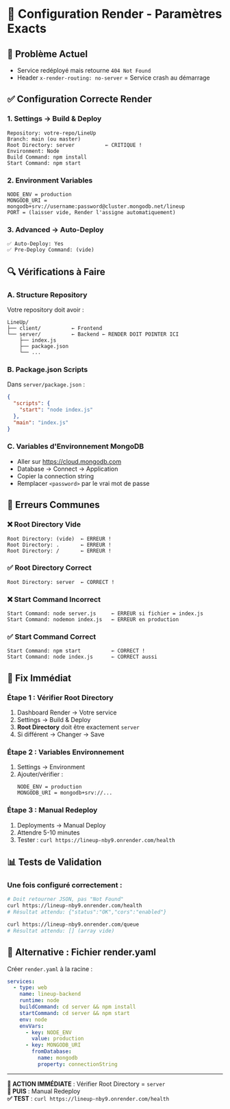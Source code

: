# 🔧 Configuration Render - Paramètres Exacts

## 🚨 Problème Actuel
- Service redéployé mais retourne `404 Not Found`
- Header `x-render-routing: no-server` = Service crash au démarrage

## ✅ Configuration Correcte Render

### **1. Settings → Build & Deploy**
```
Repository: votre-repo/LineUp
Branch: main (ou master)
Root Directory: server          ← CRITIQUE !
Environment: Node
Build Command: npm install
Start Command: npm start
```

### **2. Environment Variables**
```
NODE_ENV = production
MONGODB_URI = mongodb+srv://username:password@cluster.mongodb.net/lineup
PORT = (laisser vide, Render l'assigne automatiquement)
```

### **3. Advanced → Auto-Deploy**
```
✅ Auto-Deploy: Yes
✅ Pre-Deploy Command: (vide)
```

## 🔍 Vérifications à Faire

### **A. Structure Repository**
Votre repository doit avoir :
```
LineUp/
├── client/          ← Frontend
└── server/          ← Backend ← RENDER DOIT POINTER ICI
    ├── index.js
    ├── package.json
    └── ...
```

### **B. Package.json Scripts**
Dans `server/package.json` :
```json
{
  "scripts": {
    "start": "node index.js"
  },
  "main": "index.js"
}
```

### **C. Variables d'Environnement MongoDB**
- Aller sur https://cloud.mongodb.com
- Database → Connect → Application
- Copier la connection string
- Remplacer `<password>` par le vrai mot de passe

## 🚨 Erreurs Communes

### **❌ Root Directory Vide**
```
Root Directory: (vide)  ← ERREUR !
Root Directory: .       ← ERREUR !
Root Directory: /       ← ERREUR !
```

### **✅ Root Directory Correct**
```
Root Directory: server  ← CORRECT !
```

### **❌ Start Command Incorrect**
```
Start Command: node server.js     ← ERREUR si fichier = index.js
Start Command: nodemon index.js   ← ERREUR en production
```

### **✅ Start Command Correct**
```
Start Command: npm start          ← CORRECT !
Start Command: node index.js      ← CORRECT aussi
```

## 🔧 Fix Immédiat

### **Étape 1 : Vérifier Root Directory**
1. Dashboard Render → Votre service
2. Settings → Build & Deploy
3. **Root Directory** doit être exactement `server`
4. Si différent → Changer → Save

### **Étape 2 : Variables Environnement**
1. Settings → Environment
2. Ajouter/vérifier :
   ```
   NODE_ENV = production
   MONGODB_URI = mongodb+srv://...
   ```

### **Étape 3 : Manual Redeploy**
1. Deployments → Manual Deploy
2. Attendre 5-10 minutes
3. Tester : `curl https://lineup-nby9.onrender.com/health`

## 📊 Tests de Validation

### **Une fois configuré correctement :**
```bash
# Doit retourner JSON, pas "Not Found"
curl https://lineup-nby9.onrender.com/health
# Résultat attendu: {"status":"OK","cors":"enabled"}

curl https://lineup-nby9.onrender.com/queue
# Résultat attendu: [] (array vide)
```

## 🚀 Alternative : Fichier render.yaml

Créer `render.yaml` à la racine :
```yaml
services:
  - type: web
    name: lineup-backend
    runtime: node
    buildCommand: cd server && npm install
    startCommand: cd server && npm start
    env: node
    envVars:
      - key: NODE_ENV
        value: production
      - key: MONGODB_URI
        fromDatabase:
          name: mongodb
          property: connectionString
```

---

**🎯 ACTION IMMÉDIATE** : Vérifier Root Directory = `server`  
**🔄 PUIS** : Manual Redeploy  
**✅ TEST** : `curl https://lineup-nby9.onrender.com/health` 